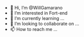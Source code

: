 - 👋 Hi, I’m @WillGamarano
- 👀 I’m interested in    Fort-end
- 🌱 I’m currently learning ...
- 💞️ I’m looking to collaborate on ...
- 📫 How to reach me ...

<!---
WillGamarano/WillGamarano is a ✨ special ✨ repository because its `README.md` (this file) appears on your GitHub profile.
You can click the Preview link to take a look at your changes.
--->
